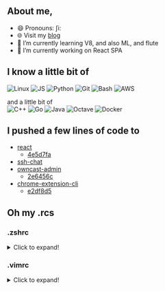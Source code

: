 ## About me,
- 😄 Pronouns: ʃi:
- 🌐 Visit my [blog](https://sytranvn.dev/posts)
- 🌱 I’m currently learning V8, and also ML, and flute
- 🔭 I’m currently working on React SPA
<!--
**sytranvn/sytranvn** is a ✨ _special_ ✨ repository because its `README.md` (this file) appears on your GitHub profile.

Here are some ideas to get you started:

- 👯 I’m looking to collaborate on ...
- 🤔 I’m looking for help with ...
- 💬 Ask me about ...
- 📫 How to reach me: ...
- ⚡ Fun fact: ...
-->
## I know a little bit of
![Linux](https://img.shields.io/static/v1?style=square&color=0F0F0F&logoColor=FFFFCC&logo=linux&label=&message=Linux)
![JS](https://img.shields.io/static/v1?style=square&color=0F0F0F&logoColor=FFFFCC&logo=javascript&label=&message=Javascript)
![Python](https://img.shields.io/static/v1?style=square&color=0F0F0F&logoColor=FFFFCC&logo=python&label=&message=Python)
![Git](https://img.shields.io/static/v1?style=square&color=0F0F0F&logoColor=FFFFCC&logo=git&label=&message=Git)
![Bash](https://img.shields.io/static/v1?style=square&color=0F0F0F&logoColor=FFFFCC&logo=gnu-bash&label=&message=Bash)
![AWS](https://img.shields.io/static/v1?style=square&color=0F0F0F&logoColor=FFFFCC&logo=amazon-aws&label=&message=AWS)

and a little bit of  
![C++](https://img.shields.io/static/v1?style=square&color=0F0F0F&logoColor=FFFFCC&logo=c&label=&message=C%2FC%2B%2B)
![Go](https://img.shields.io/static/v1?style=square&color=0F0F0F&logoColor=FFFFCC&logo=go&label=&message=Go)
![Java](https://img.shields.io/static/v1?style=square&color=0F0F0F&logoColor=FFFFCC&logo=java&label=&message=Java)
![Octave](https://img.shields.io/static/v1?style=square&color=0F0F0F&logoColor=FFFFCC&logo=octave&label=&message=Octave)
![Docker](https://img.shields.io/static/v1?style=square&color=0F0F0F&logoColor=FFFFCC&logo=docker&label=&message=Docker)

## I pushed a few lines of code to
- [react](https://github.com/facebook/react)
    - [4e5d7fa](https://github.com/facebook/react/commit/4e5d7faf54b38ebfc7a2dcadbd09a25d6f330ac0)
- [ssh-chat](https://github.com/shazow/ssh-chat)
- [owncast-admin](https://github.com/owncast/owncast-admin)
    - [2e6456c](https://github.com/owncast/owncast-admin/commit/2e6456c1c02ee8ed49ec6f31039dfede86c6e447)
- [chrome-extension-cli](https://github.com/dutiyesh/chrome-extension-cli)
    - [e2df8d5](https://github.com/dutiyesh/chrome-extension-cli/commit/e2df8d5d0541a9815a1ccd8554d5fad0e373389f)

## Oh my .rcs
### .zshrc
<details>
  <summary>Click to expand!</summary>
    
```shell
export EDITOR='vim'                                                                
                                                                                   
setopt HIST_IGNORE_ALL_DUPS                                                        
setopt HIST_IGNORE_SPACE                                                           
                                                                                   
RPROMPT='$(date +%T)'                                                              
eval "$(/opt/homebrew/bin/brew shellenv)"                                          
                                                                                   
export NVM_DIR="$HOME/.nvm"                                                        
[ -s "$NVM_DIR/nvm.sh" ] && \. "$NVM_DIR/nvm.sh" # This loads nvm                  
[ -s "$NVM_DIR/bash_completion" ] && \. "$NVM_DIR/bash_completion"  # This loads nvm bash_completion
                                                                                   
eval "$(direnv hook zsh)"                                                          
if [ -f ~/.git-prompt.sh ]; then                                                   
    source ~/.git-prompt.sh                                                        
    export GIT_PS1_SHOWDIRTYSTATE=true                                             
    export GIT_PS1_SHOWUNTRACKEDFILES=true                                         
    export GIT_PS1_SHOWUPSTREAM="auto"                                             
    PROMPT='%{$fg[red]%}%m%{$reset_color%}:%{$fg[green]%}%c%{$reset_color%}$(__git_ps1) %(!.#.$) '
fi                                                                                 
# aliases                                                                          
alias zrc='vim ~/.zshrc'                                                           
alias zrl='source ~/.zshrc'                                                        
alias ll='ls -lahG'                                                                
                                                                                   
path+=(~/.bin)      
```
    
</details>

### .vimrc
<details>
  <summary>Click to expand!</summary>  

```vim
set nocompatible          " get rid of Vi compatibility mode. SET FIRST!        
filetype plugin indent on " filetype detection[ON] plugin[ON] indent[ON]        
set t_Co=256              " enable 256-color mode.                              
syntax enable             " enable syntax highlighting (previously syntax on).  
colorscheme desert        " set colorscheme                                     
set number                " show line numbers                                   
set laststatus=2          " last window always has a statusline                 
filetype indent on        " activates indenting for files                       
set nohlsearch            " Don't continue to highlight searched phrases.       
set incsearch             " But do highlight as you type your search.           
set ignorecase            " Make searches case-insensitive.                     
set ruler                 " Always show info along bottom.                         
set autoindent            " auto-indent 
set softtabstop=4         " unify                                                  
set shiftwidth=4          " indent/outdent by 4 columns                            
set shiftround            " always indent/outdent to the nearest tabstop           
set expandtab             " use spaces instead of tabs                             
set smarttab              " use tabs at the start of a line, spaces elsewhere   
autocmd Filetype javascript setlocal ts=2 sw=2 sts=0 expandtab                     
set nowrap                " don't wrap text                                        
" make backspaces more powerfull                                                   
set backspace=indent,eol,start                                                     
                                                                                   
set showcmd             " show (partial) command in status line                    
set noswapfile                                                                     
                                                                                   
set splitright          " show split window to the right                           
                                                                                   
set nu                                                                             
                                                                                   
set list                                                                           
set listchars=tab:┆\                                                               
                                                                                   
set colorcolumn=80                                                                 
                                                                                   
call plug#begin()                                                                  
" Multiple Plug commands can be written in a single line using | separators     
Plug 'SirVer/ultisnips' | Plug 'honza/vim-snippets'                             
                                                                                
" post install (yarn install | npm install) then load plugin only for editing supported files
Plug 'prettier/vim-prettier', {                                                 
  \ 'do': 'yarn install --frozen-lockfile --production',                        
  \ 'for': ['javascript', 'typescript', 'css', 'less', 'scss', 'json', 'graphql', 'markdown', 'vue', 'svelte', 'yaml', 'html'] }
                                                                                
Plug 'ludovicchabant/vim-gutentags'                                             
                                                                                
call plug#end()   
```
   
</details>
